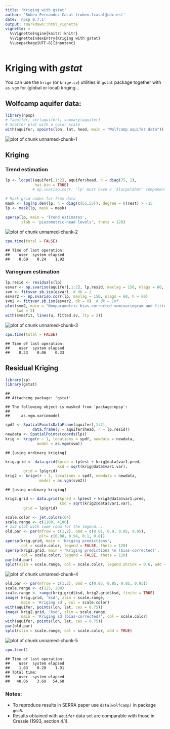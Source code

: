 ```yaml
---
title: 'Kriging with gstat'
author: 'Ruben Fernandez-Casal (ruben.fcasal@udc.es)'
date: 'npsp 0.7.1'
output: rmarkdown::html_vignette
vignette: >
  %\VignetteEngine{knitr::knitr}
  %\VignetteIndexEntry{Kriging with gstat}
  %\usepackage[UTF-8]{inputenc}
---
```




# Kriging with ***gstat***

You can use the `krige` (or `krige.cv`) utilities in `gstat` package together with `as.vgm` for (global or local) kriging...


## Wolfcamp aquifer data:


```r
library(npsp)
# ?aquifer; str(aquifer); summary(aquifer)
# Scatter plot with a color scale
with(aquifer, spoints(lon, lat, head, main = "Wolfcamp aquifer data"))
```

<img src="figure/unnamed-chunk-1-1.png" title="plot of chunk unnamed-chunk-1" alt="plot of chunk unnamed-chunk-1" style="display: block; margin: auto;" />


## Kriging


### Trend estimation


```r
lp <- locpol(aquifer[,1:2], aquifer$head, h = diag(75, 2), 
             hat.bin = TRUE)  
            # np.svariso.corr: 'lp' must have a '$locpol$hat' component

# Mask grid nodes far from data
mask <- log(np.den(lp, h = diag(c(55,55)), degree = 0)$est) > -15
lp <- mask(lp, mask = mask)

spersp(lp, main = 'Trend estimates', 
       zlab = 'piezometric-head levels', theta = 120)   
```

<img src="figure/unnamed-chunk-2-1.png" title="plot of chunk unnamed-chunk-2" alt="plot of chunk unnamed-chunk-2" style="display: block; margin: auto;" />

```r
cpu.time(total = FALSE)
```

```
## Time of last operation: 
##    user  system elapsed 
##    0.69    0.24    1.92
```
    
    
### Variogram estimation


```r
lp.resid <- residuals(lp)
esvar <- np.svariso(aquifer[,1:2], lp.resid, maxlag = 150, nlags = 60, h = 60)
svm <- fitsvar.sb.iso(esvar)  # dk = 2
esvar2 <- np.svariso.corr(lp, maxlag = 150, nlags = 60, h = 60)
svm2 <- fitsvar.sb.iso(esvar2, dk = 0)  # dk = Inf
plot(svm2, main = "Nonparametric bias-corrected semivariogram and fitted models", 
     lwd = 2) 
with(svm$fit, lines(u, fitted.sv, lty = 2))
```

<img src="figure/unnamed-chunk-3-1.png" title="plot of chunk unnamed-chunk-3" alt="plot of chunk unnamed-chunk-3" style="display: block; margin: auto;" />

```r
cpu.time(total = FALSE)
```

```
## Time of last operation: 
##    user  system elapsed 
##    0.23    0.06    0.33
```

## Residual Kriging


```r
library(sp)
library(gstat)
```

```
## 
## Attaching package: 'gstat'
```

```
## The following object is masked from 'package:npsp':
## 
##     as.vgm.variomodel
```

```r
spdf <- SpatialPointsDataFrame(aquifer[,1:2], 
            data.frame(y = aquifer$head, r = lp.resid))
newdata <- SpatialPoints(coords(lp))
krig <- krige(r ~ 1, locations = spdf, newdata = newdata, 
              model = as.vgm(svm))
```

```
## [using ordinary kriging]
```

```r
krig.grid <- data.grid(kpred = lp$est + krig@data$var1.pred, 
                       ksd = sqrt(krig@data$var1.var), 
        grid = lp$grid)
krig2 <- krige(r ~ 1, locations = spdf, newdata = newdata, 
               model = as.vgm(svm2))
```

```
## [using ordinary kriging]
```

```r
krig2.grid <- data.grid(kpred = lp$est + krig2@data$var1.pred, 
                        ksd = sqrt(krig2@data$var1.var), 
        grid = lp$grid)

scale.color <- jet.colors(64)
scale.range <- c(1100, 4100)
# 1x2 plot with some room for the legend...
old.par <- par(mfrow = c(1,2), omd = c(0.01, 0.9, 0.05, 0.95),
               plt= c(0.08, 0.94, 0.1, 0.8))
spersp(krig.grid, main = 'Kriging predictions', 
       col = scale.color, legend = FALSE, theta = 120)
spersp(krig2.grid, main = 'Kriging predictions \n (bias-corrected)', 
       col = scale.color, legend = FALSE, theta = 120)
par(old.par)
splot(slim = scale.range, col = scale.color, legend.shrink = 0.6, add = TRUE)
```

<img src="figure/unnamed-chunk-4-1.png" title="plot of chunk unnamed-chunk-4" alt="plot of chunk unnamed-chunk-4" style="display: block; margin: auto;" />

```r
old.par <- par(mfrow = c(1,2), omd = c(0.05, 0.85, 0.05, 0.95))
scale.range <- c(125, 200)
scale.range <- range(krig.grid$ksd, krig2.grid$ksd, finite = TRUE)
image( krig.grid, 'ksd', zlim = scale.range, 
       main = 'Kriging sd', col = scale.color)
with(aquifer, points(lon, lat, cex = 0.75))
image( krig2.grid, 'ksd', zlim = scale.range, 
       main = 'Kriging sd (bias-corrected)', col = scale.color)
with(aquifer, points(lon, lat, cex = 0.75))
par(old.par)
splot(slim = scale.range, col = scale.color, add = TRUE)
```

<img src="figure/unnamed-chunk-5-1.png" title="plot of chunk unnamed-chunk-5" alt="plot of chunk unnamed-chunk-5" style="display: block; margin: auto;" />

```r
cpu.time()
```

```
## Time of last operation: 
##    user  system elapsed 
##    1.63    0.20    1.91 
## Total time:
##    user  system elapsed 
##   48.06    3.68   54.68
```

### Notes: 
* To reproduce results in SERRA paper use `data(wolfcamp)` in package `geoR`.
* Results obtained with `aquifer` data set are comparable with those in Cressie (1993, section 4.1). 



